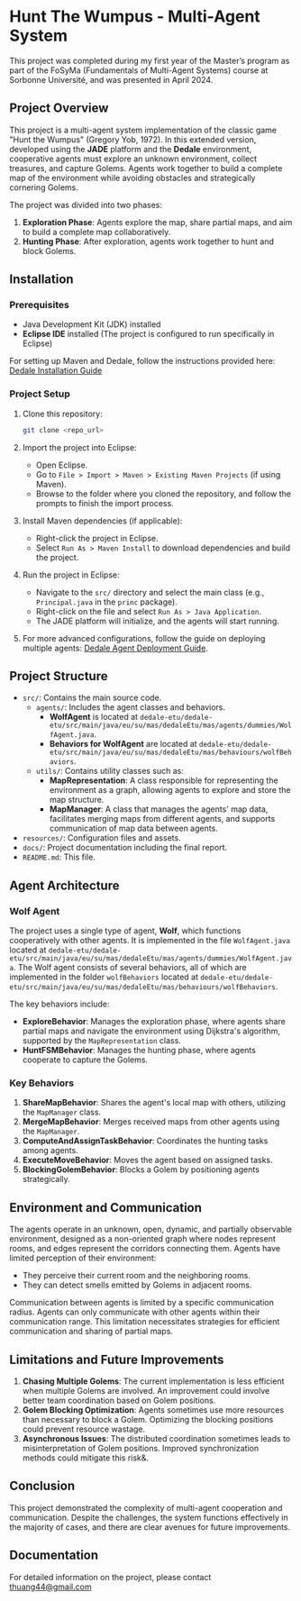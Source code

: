 # Hunt The Wumpus - Multi-Agent System

This project was completed during my first year of the Master’s program as part of the FoSyMa (Fundamentals of Multi-Agent Systems) course at Sorbonne Université, and was presented in April 2024.

## Project Overview

This project is a multi-agent system implementation of the classic game "Hunt the Wumpus" (Gregory Yob, 1972). In this extended version, developed using the **JADE** platform and the **Dedale** environment, cooperative agents must explore an unknown environment, collect treasures, and capture Golems. Agents work together to build a complete map of the environment while avoiding obstacles and strategically cornering Golems.

The project was divided into two phases:
1. **Exploration Phase**: Agents explore the map, share partial maps, and aim to build a complete map collaboratively.
2. **Hunting Phase**: After exploration, agents work together to hunt and block Golems.

## Installation

### Prerequisites
- Java Development Kit (JDK) installed
- **Eclipse IDE** installed (The project is configured to run specifically in Eclipse)

For setting up Maven and Dedale, follow the instructions provided here:  
[Dedale Installation Guide](https://dedale.gitlab.io/page/tutorial/install/)

### Project Setup

1. Clone this repository:

    ```bash
    git clone <repo_url>
    ```

2. Import the project into Eclipse:
    - Open Eclipse.
    - Go to `File > Import > Maven > Existing Maven Projects` (if using Maven).
    - Browse to the folder where you cloned the repository, and follow the prompts to finish the import process.

3. Install Maven dependencies (if applicable):
    - Right-click the project in Eclipse.
    - Select `Run As > Maven Install` to download dependencies and build the project.

4. Run the project in Eclipse:
    - Navigate to the `src/` directory and select the main class (e.g., `Principal.java` in the `princ` package).
    - Right-click on the file and select `Run As > Java Application`.
    - The JADE platform will initialize, and the agents will start running.

5. For more advanced configurations, follow the guide on deploying multiple agents:
    [Dedale Agent Deployment Guide](https://dedale.gitlab.io/page/tutorial/deployagents/).

## Project Structure

- `src/`: Contains the main source code.
  - `agents/`: Includes the agent classes and behaviors.
    - **WolfAgent** is located at `dedale-etu/dedale-etu/src/main/java/eu/su/mas/dedaleEtu/mas/agents/dummies/WolfAgent.java`.
    - **Behaviors for WolfAgent** are located at `dedale-etu/dedale-etu/src/main/java/eu/su/mas/dedaleEtu/mas/behaviours/wolfBehaviors`.
  - `utils/`: Contains utility classes such as:
    - **MapRepresentation**: A class responsible for representing the environment as a graph, allowing agents to explore and store the map structure.
    - **MapManager**: A class that manages the agents' map data, facilitates merging maps from different agents, and supports communication of map data between agents.
- `resources/`: Configuration files and assets.
- `docs/`: Project documentation including the final report.
- `README.md`: This file.

## Agent Architecture

### Wolf Agent
The project uses a single type of agent, **Wolf**, which functions cooperatively with other agents. It is implemented in the file `WolfAgent.java` located at `dedale-etu/dedale-etu/src/main/java/eu/su/mas/dedaleEtu/mas/agents/dummies/WolfAgent.java`. The Wolf agent consists of several behaviors, all of which are implemented in the folder `wolfBehaviors` located at `dedale-etu/dedale-etu/src/main/java/eu/su/mas/dedaleEtu/mas/behaviours/wolfBehaviors`.

The key behaviors include:
- **ExploreBehavior**: Manages the exploration phase, where agents share partial maps and navigate the environment using Dijkstra's algorithm, supported by the `MapRepresentation` class.
- **HuntFSMBehavior**: Manages the hunting phase, where agents cooperate to capture the Golems.

### Key Behaviors
1. **ShareMapBehavior**: Shares the agent's local map with others, utilizing the `MapManager` class.
2. **MergeMapBehavior**: Merges received maps from other agents using the `MapManager`.
3. **ComputeAndAssignTaskBehavior**: Coordinates the hunting tasks among agents.
4. **ExecuteMoveBehavior**: Moves the agent based on assigned tasks.
5. **BlockingGolemBehavior**: Blocks a Golem by positioning agents strategically.

## Environment and Communication

The agents operate in an unknown, open, dynamic, and partially observable environment, designed as a non-oriented graph where nodes represent rooms, and edges represent the corridors connecting them. Agents have limited perception of their environment:
- They perceive their current room and the neighboring rooms.
- They can detect smells emitted by Golems in adjacent rooms.

Communication between agents is limited by a specific communication radius. Agents can only communicate with other agents within their communication range. This limitation necessitates strategies for efficient communication and sharing of partial maps.

## Limitations and Future Improvements

1. **Chasing Multiple Golems**: The current implementation is less efficient when multiple Golems are involved. An improvement could involve better team coordination based on Golem positions.
2. **Golem Blocking Optimization**: Agents sometimes use more resources than necessary to block a Golem. Optimizing the blocking positions could prevent resource wastage.
3. **Asynchronous Issues**: The distributed coordination sometimes leads to misinterpretation of Golem positions. Improved synchronization methods could mitigate this risk&.

## Conclusion

This project demonstrated the complexity of multi-agent cooperation and communication. Despite the challenges, the system functions effectively in the majority of cases, and there are clear avenues for future improvements.

## Documentation

For detailed information on the project, please contact thuang44@gmail.com
